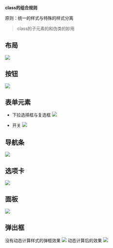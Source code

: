 **class的组合规则**

原则：统一的样式与特殊的样式分离

> class的子元素的和伪类的妙用
## 布局
![](https://github.com/zhaoqize/ZUI/blob/master/zui/images/layout.png)

## 按钮
![](https://github.com/zhaoqize/ZUI/blob/master/zui/images/button.gif)

## 表单元素
- 下拉选择框与复选框
![](https://github.com/zhaoqize/ZUI/blob/master/zui/images/form1.gif)

- 开关
![](https://github.com/zhaoqize/ZUI/tree/master/zui/images.gif)

## 导航条
![](https://github.com/zhaoqize/ZUI/blob/master/zui/images/navhtml.gif)

## 选项卡
![](https://github.com/zhaoqize/ZUI/blob/master/zui/images/bar.gif)

## 面板
![](https://github.com/zhaoqize/ZUI/blob/master/zui/images/mianban.gif)

## 弹出框
没有动态计算样式的弹框效果
![](https://github.com/zhaoqize/ZUI/blob/master/zui/images/popup_1.gif)
动态计算后的效果
![](https://github.com/zhaoqize/ZUI/blob/master/zui/images/popup_2.gif)